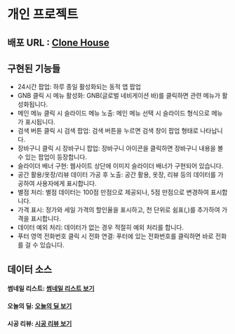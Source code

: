 # 개인 프로젝트
## 배포 URL :  [Clone House](https://clone-house.vercel.app/)

## 구현된 기능들
- 24시간 팝업: 하루 종일 활성화되는 동적 앱 팝업
- GNB 클릭 시 메뉴 활성화: GNB(글로벌 네비게이션 바)를 클릭하면 관련 메뉴가 활성화됩니다.
- 메인 메뉴 클릭 시 슬라이드 메뉴 노출: 메인 메뉴 선택 시 슬라이드 형식으로 메뉴가 표시됩니다.
- 검색 버튼 클릭 시 검색 팝업: 검색 버튼을 누르면 검색 창이 팝업 형태로 나타납니다.
- 장바구니 클릭 시 장바구니 팝업: 장바구니 아이콘을 클릭하면 장바구니 내용을 볼 수 있는 팝업이 등장합니다.
- 슬라이더 배너 구현: 웹사이트 상단에 이미지 슬라이더 배너가 구현되어 있습니다.
- 공간 활용/옷장/리뷰 데이터 가공 후 노출: 공간 활용, 옷장, 리뷰 등의 데이터를 가공하여 사용자에게 표시합니다.
- 별점 처리: 별점 데이터는 100점 만점으로 제공되나, 5점 만점으로 변경하여 표시합니다.
- 가격 표시: 정가와 세일 가격의 할인율을 표시하고, 천 단위로 쉼표(,)를 추가하여 가격을 표시합니다.
- 데이터 예외 처리: 데이터가 없는 경우 적절히 예외 처리를 합니다.
- 푸터 영역 전화번호 클릭 시 전화 연결: 푸터에 있는 전화번호를 클릭하면 바로 전화를 걸 수 있습니다.
## 데이터 소스
#### 썸네일 리스트: [썸네일 리스트 보기](https://json-server-suvg.vercel.app/houseThumbnailList  )
#### 오늘의 딜: [오늘의 딜 보기](https://json-server-suvg.vercel.app/houseShopList  )
#### 시공 리뷰: [시공 리뷰 보기](https://json-server-suvg.vercel.app/houseReviewList)
